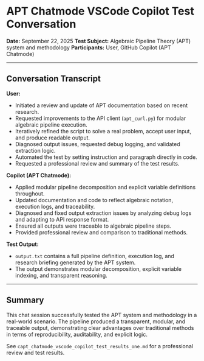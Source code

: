 # APT Chatmode VSCode Copilot Test Conversation

**Date:** September 22, 2025
**Test Subject:** Algebraic Pipeline Theory (APT) system and methodology
**Participants:** User, GitHub Copilot (APT Chatmode)

---

## Conversation Transcript

**User:**
- Initiated a review and update of APT documentation based on recent research.
- Requested improvements to the API client (`apt_curl.py`) for modular algebraic pipeline execution.
- Iteratively refined the script to solve a real problem, accept user input, and produce readable output.
- Diagnosed output issues, requested debug logging, and validated extraction logic.
- Automated the test by setting instruction and paragraph directly in code.
- Requested a professional review and summary of the test results.

**Copilot (APT Chatmode):**
- Applied modular pipeline decomposition and explicit variable definitions throughout.
- Updated documentation and code to reflect algebraic notation, execution logs, and traceability.
- Diagnosed and fixed output extraction issues by analyzing debug logs and adapting to API response format.
- Ensured all outputs were traceable to algebraic pipeline steps.
- Provided professional review and comparison to traditional methods.

**Test Output:**
- `output.txt` contains a full pipeline definition, execution log, and research briefing generated by the APT system.
- The output demonstrates modular decomposition, explicit variable indexing, and transparent reasoning.

---

## Summary

This chat session successfully tested the APT system and methodology in a real-world scenario. The pipeline produced a transparent, modular, and traceable output, demonstrating clear advantages over traditional methods in terms of reproducibility, auditability, and explicit logic.

See `capt_chatmode_vscode_copilot_test_results_one.md` for a professional review and test results.
